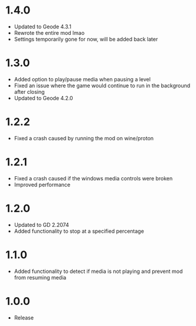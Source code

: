 # 1.4.0
- Updated to Geode 4.3.1
- Rewrote the entire mod lmao
- Settings temporarily gone for now, will be added back later

# 1.3.0
- Added option to play/pause media when pausing a level
- Fixed an issue where the game would continue to run in the background after closing
- Updated to Geode 4.2.0

# 1.2.2
- Fixed a crash caused by running the mod on wine/proton

# 1.2.1
- Fixed a crash caused if the windows media controls were broken
- Improved performance

# 1.2.0
- Updated to GD 2.2074
- Added functionality to stop at a specified percentage

# 1.1.0
- Added functionality to detect if media is not playing and prevent mod from resuming media

# 1.0.0
- Release